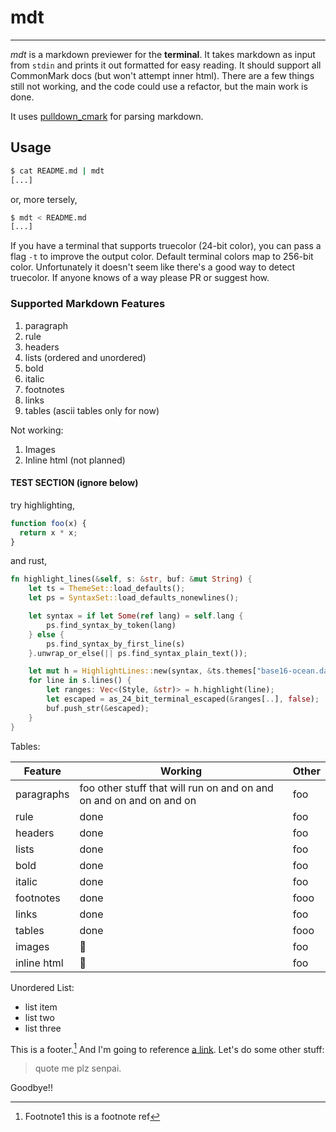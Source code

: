 # mdt

---

_mdt_ is a markdown previewer for the **terminal**. It takes markdown as input from `stdin` and prints it out formatted for easy reading. It should support all CommonMark docs (but won't attempt inner html). There are a few things still not working, and the code could use a refactor, but the main work is done.

It uses [pulldown_cmark](http://www.github.com/google/pulldown-cmark) for parsing markdown.

## Usage

```sh
$ cat README.md | mdt
[...]
```

or, more tersely,

```sh
$ mdt < README.md
[...]
```

If you have a terminal that supports truecolor (24-bit color), you can pass a flag `-t` to improve the output color. Default terminal colors map to 256-bit color. Unfortunately it doesn't seem like there's a good way to detect truecolor. If anyone knows of a way please PR or suggest how.

### Supported Markdown Features

1.  paragraph
1.  rule
1.  headers
1.  lists (ordered and unordered)
1.  bold
1.  italic
1.  footnotes
1.  links
1.  tables (ascii tables only for now)

Not working:

1.  Images
1.  Inline html (not planned)

#### TEST SECTION (ignore below)

try highlighting,

```js
function foo(x) {
  return x * x;
}
```

and rust,

```rust
fn highlight_lines(&self, s: &str, buf: &mut String) {
    let ts = ThemeSet::load_defaults();
    let ps = SyntaxSet::load_defaults_nonewlines();

    let syntax = if let Some(ref lang) = self.lang {
        ps.find_syntax_by_token(lang)
    } else {
        ps.find_syntax_by_first_line(s)
    }.unwrap_or_else(|| ps.find_syntax_plain_text());

    let mut h = HighlightLines::new(syntax, &ts.themes["base16-ocean.dark"]);
    for line in s.lines() {
        let ranges: Vec<(Style, &str)> = h.highlight(line);
        let escaped = as_24_bit_terminal_escaped(&ranges[..], false);
        buf.push_str(&escaped);
    }
}
```

Tables:

| Feature     | Working                                                             | Other |
| ----------- | ------------------------------------------------------------------- | ----- |
| paragraphs  | foo other stuff that will run on and on and on and on and on and on | foo   |
| rule        | done           | foo   |
| headers     | done                                                                | foo   |
| lists       | done                                                                | foo   |
| bold        | done                                                                | foo   |
| italic      | done                                                                | foo   |
| footnotes   | done                                                                | fooo  |
| links       | done                                                                | foo   |
| tables      | done                                                                | fooo  |
| images      | :poop:                                                              | foo   |
| inline html | :poop:                                                              | foo   |

Unordered List:

* list item
* list two
* list three

This is a footer.[^1] And I'm going to reference [a link][1]. Let's do some other stuff:

> quote me plz senpai.

Goodbye!!

[^1]: Footnote1 this is a footnote ref

[1]: http://www.github.com/leshow/mdt
